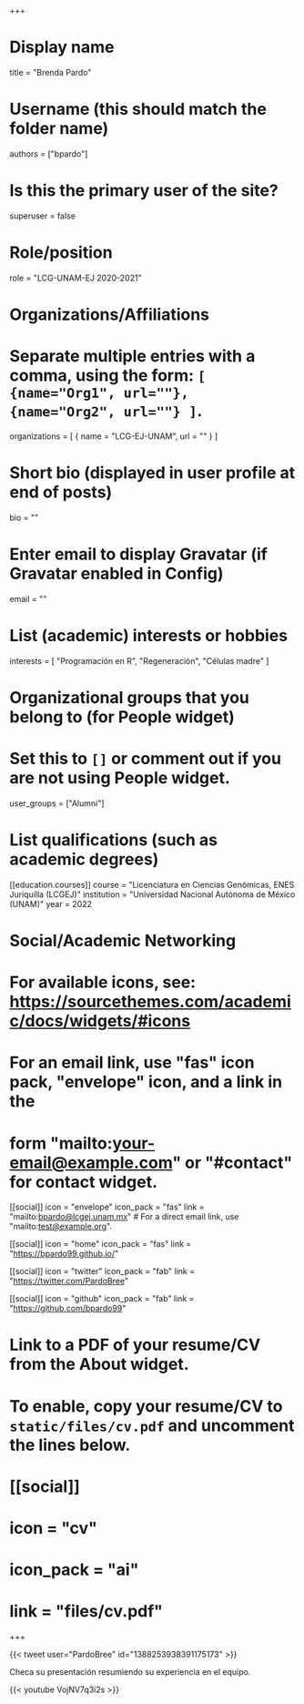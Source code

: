 +++
# Display name
title = "Brenda Pardo"

# Username (this should match the folder name)
authors = ["bpardo"]

# Is this the primary user of the site?
superuser = false

# Role/position
role = "LCG-UNAM-EJ 2020-2021"

# Organizations/Affiliations
#   Separate multiple entries with a comma, using the form: `[ {name="Org1", url=""}, {name="Org2", url=""} ]`.
organizations = [ { name = "LCG-EJ-UNAM", url = "" } ]

# Short bio (displayed in user profile at end of posts)
bio = ""

# Enter email to display Gravatar (if Gravatar enabled in Config)
email = ""

# List (academic) interests or hobbies
interests = [
  "Programación en R",
  "Regeneración",
  "Células madre"
]

# Organizational groups that you belong to (for People widget)
#   Set this to `[]` or comment out if you are not using People widget.
user_groups = ["Alumni"]

# List qualifications (such as academic degrees)
[[education.courses]]
  course = "Licenciatura en Ciencias Genómicas, ENES Juriquilla (LCGEJ)"
  institution = "Universidad Nacional Autónoma de México (UNAM)"
  year = 2022

# Social/Academic Networking
# For available icons, see: https://sourcethemes.com/academic/docs/widgets/#icons
#   For an email link, use "fas" icon pack, "envelope" icon, and a link in the
#   form "mailto:your-email@example.com" or "#contact" for contact widget.

[[social]]
  icon = "envelope"
  icon_pack = "fas"
  link = "mailto:bpardo@lcgej.unam.mx"  # For a direct email link, use "mailto:test@example.org".
  
[[social]]
  icon = "home"
  icon_pack = "fas"
  link = "https://bpardo99.github.io/"

[[social]]
  icon = "twitter"
  icon_pack = "fab"
  link = "https://twitter.com/PardoBree"

[[social]]
  icon = "github"
  icon_pack = "fab"
  link = "https://github.com/bpardo99"

# Link to a PDF of your resume/CV from the About widget.
# To enable, copy your resume/CV to `static/files/cv.pdf` and uncomment the lines below.
# [[social]]
#   icon = "cv"
#   icon_pack = "ai"
#   link = "files/cv.pdf"

+++


{{< tweet user="PardoBree" id="1388253938391175173" >}}

Checa su presentación resumiendo su experiencia en el equipo.

{{< youtube VojNV7q3i2s >}}

